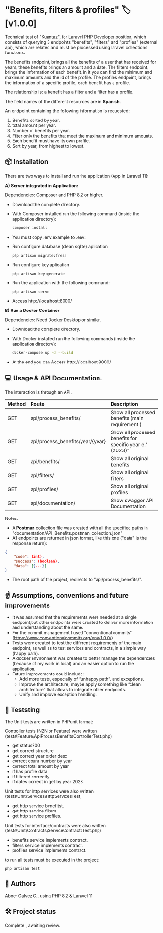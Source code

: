 # "Benefits, filters & profiles"  🏷️ [v1.0.0]

Technical test of "Kuantaz", for Laravel PHP Developer position, which consists of querying 3 endpoints "benefits", "filters" and "profiles" (external api), which are related and must be processed using laravel collections functions.

The benefits endpoint, brings all the benefits of a user that has received for years, these benefits brings an amount and a date.
The filters endpoint, brings the information of each benefit, in it you can find the minimum and maximum amounts and the id of the profile.
The profiles endpoint, brings the information of a specific profile, each benefit has a profile.

The relationship is: a benefit has a filter and a filter has a profile.

The field names of the different resources are in **Spanish**.

An endpoint containing the following information is requested:
1. Benefits sorted by year.
2. total amount per year.
3. Number of benefits per year.
4. Filter only the benefits that meet the maximum and minimum amounts.
5. Each benefit must have its own profile.
6. Sort by year, from highest to lowest.

## 📦 Installation

There are two ways to install and run the application (App in Laravel 11):

**A) Server integrated in Application:**

Dependencies: Composer and PHP 8.2 or higher.

- Download the complete directory.

- With Composer installed run the following command (inside the application directory):
    ```bash
    composer install
    ```
- You must copy .env.example to .env:

- Run configure database (clean sqlite) aplication 
    ```bash
    php artisan migrate:fresh
    ```
- Run configure key aplication
    ```bash
    php artisan key:generate
    ```
- Run the application with the following command:
    ```bash
    php artisan serve
    ```

- Access http://localhost:8000/


**B) Run a Docker Container**

Dependencies: Need Docker Desktop or similar.

- Download the complete directory.

- With Docker installed run the following commands (inside the application directory):
    ```bash
    docker-compose up -d --build
    ```

- At the end you can Access http://localhost:8000/

## 💻 Usage & API Documentation.

The interaction is through an API.

| **Method** | **Route** | **Description** |
|:----------|:----------|:----------|
| GET | api/process_benefits/ | Show all processed benefits (main requirement )  |
| GET | api/process_benefits/year/{year} | Show all processed benefits for specific year e."{2023}" |
| GET | api/benefits/ | Show all original benefits  |
| GET | api/filters/ | Show all original filters |
| GET | api/profiles/ | Show all original profiles |
| GET | api/documentation/ | Show swagger API Documentation |

Notes: 
- A **Postman** collection file was created with all the specified paths in "documentation/API_Benefits.postman_collection.json"
- All endpoints are returned in json format, like this one ("data" is the response return):
```json
{
    "code": (int),
    "success": (boolean),
    "data": [{...}]
}
```
- The root path of the project, redirects to "api/process_benefits/".

## ☝ Assumptions, conventions and future improvements

- It was assumed that the requirements were needed at a single endpoint,but other endpoints were created to deliver more information and understanding about the same.
- For the commit management I used "conventional commits" (https://www.conventionalcommits.org/en/v1.0.0/).
- Tests were created to test the different requirements of the main endpoint, as well as to test services and contracts, in a simple way (happy path).
- A docker environment was created to better manage the dependencies (because of my work in local) and an easier option to run the application.
- Future improvements could include: 
    - Add more tests, especially of “unhappy path”. and exceptions.
    - Improve the architecture, maybe apply something like “clean architecture” that allows to integrate other endpoints.   
    - Unify and improve exception handling.


## 🧪 Teststing

The Unit tests are written in PHPunit format:

Controller tests (N2N or Feature) were written (tests\Feature\ApiProcessBenefitsControllerTest.php)
- get status200
- get correct structure
- get correct year order desc
- correct count number by year
- correct total amount by year
- if has profile data
- if filtered correctly
- if dates correct in get by year 2023

Unit tests for http services were also written (tests\Unit\Services\HttpServicesTest)
- get http service benefitst.
- get http service filters.
- get http service profiles. 

Unit tests for interface/contracts were also written (tests\Unit\Contracts\ServiceContractsTest.php)
- benefits service implements contract.
- filters service implements contract.
- profiles service implements contract. 

to run all tests must be executed in the project:

```bash
php artisan test
```

## 👥 Authors

Abner Galvez C., using PHP 8.2 & Laravel 11


## 🛠️ Project status

Complete , awaiting review.
